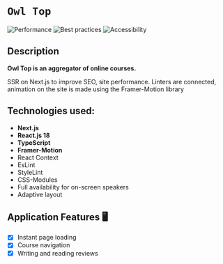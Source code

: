 # `Owl Top`

![Performance](https://raw.githubusercontent.com/KiriLL4101/owl-top/main/lighthouse-badges/lighthouse_performance.svg)
![Best practices](https://raw.githubusercontent.com/KiriLL4101/owl-top/main/lighthouse-badges/lighthouse_best-practices.svg)
![Accessibility](https://raw.githubusercontent.com/KiriLL4101/owl-top/main/lighthouse-badges/lighthouse_accessibility.svg)
## Description

<strong>Owl Top is an aggregator of online courses.</strong>
<p>SSR on Next.js to improve SEO, site performance. Linters are connected, animation on the site is made using the Framer-Motion library</p>

## Technologies used:
- **Next.js**
- **React.js 18**
- **TypeScript**
- **Framer-Motion**
- React Context
- EsLint
- StyleLint
- CSS-Modules
- Full availability for on-screen speakers
- Adaptive layout

## Application Features 🖥️

- [x] Instant page loading
- [x] Course navigation
- [x] Writing and reading reviews